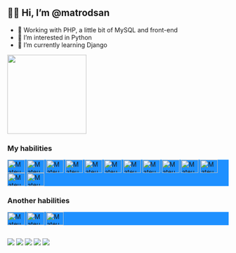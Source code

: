 ## 👋🏼 Hi, I’m @matrodsan
- 💼 Working with PHP, a little bit of MySQL and front-end
- 👀 I’m interested in Python
- 🌱 I’m currently learning Django

<div style="display: inline_block; vertical-align: top;">
  <img height="180em" src="https://github-readme-stats.vercel.app/api?username=matrodsan&count_private=true&show_icons=true&theme=chartreuse-dark&icon_color=5CDB0B&title_color=66fc03&bg_color=DEG,191c21,333B44&custom_title=My%20contribuitions" />
  <!--<img src="https://github-readme-stats.vercel.app/api/pin/?username=matrodsan&repo=matrodsan&show_owner=true&theme=chartreuse-dark&icon_color=5CDB0B&title_color=66fc03&bg_color=DEG,191c21,333B44" />-->
</div>
<!-- ![Top Langs](https://github-readme-stats.vercel.app/api/top-langs/?username=matrodsan&theme=chartreuse-dark&icon_color=66fc03&title_color=66fc03&bg_color=191c21)-->

### My habilities

<div style="display: inline_block; background-color:DodgerBlue;">
  <img align="center" alt="Mateus_HTML" height="30" width="40" src="https://cdn.jsdelivr.net/gh/devicons/devicon/icons/html5/html5-plain-wordmark.svg" />
  <img align="center" alt="Mateus_CSS" height="30" width="40" src="https://cdn.jsdelivr.net/gh/devicons/devicon/icons/css3/css3-plain-wordmark.svg" />
  <img align="center" alt="Mateus_PHP" height="30" width="40" src="https://cdn.jsdelivr.net/gh/devicons/devicon/icons/php/php-plain.svg" />
  <img align="center" alt="Mateus_JQUERY" height="30" width="40" src="https://cdn.jsdelivr.net/gh/devicons/devicon/icons/jquery/jquery-plain-wordmark.svg" />
  <img align="center" alt="Mateus_JAVA SCRIPT" height="30" width="40" src="https://cdn.jsdelivr.net/gh/devicons/devicon/icons/javascript/javascript-original.svg" />
  <img align="center" alt="Mateus_MYSQL" height="30" width="40" src="https://cdn.jsdelivr.net/gh/devicons/devicon/icons/mysql/mysql-original-wordmark.svg" />
  <img align="center" alt="Mateus_PYTHON" height="30" width="40" src="https://cdn.jsdelivr.net/gh/devicons/devicon/icons/python/python-original-wordmark.svg" />
  <img align="center" alt="Mateus_DJANGO" height="30" width="40" src="https://cdn.jsdelivr.net/gh/devicons/devicon/icons/django/django-plain.svg" />
  <img align="center" alt="Mateus_BOOTSTRAP" height="30" width="40" src="https://cdn.jsdelivr.net/gh/devicons/devicon/icons/bootstrap/bootstrap-original-wordmark.svg" />
  <img align="center" alt="Mateus_ARDUINO" height="30" width="40" src="https://cdn.jsdelivr.net/gh/devicons/devicon/icons/arduino/arduino-original-wordmark.svg" />
  <img align="center" alt="Mateus_C" height="30" width="40" src="https://cdn.jsdelivr.net/gh/devicons/devicon/icons/c/c-original.svg" />
  <img align="center" alt="Mateus_C++" height="30" width="40" src="https://cdn.jsdelivr.net/gh/devicons/devicon/icons/cplusplus/cplusplus-original.svg" />
  <img align="center" alt="Mateus_LABVIEW" height="30" width="40" src="https://cdn.jsdelivr.net/gh/devicons/devicon/icons/labview/labview-original-wordmark.svg" />
</div>

### Another habilities
<div style="display: inline_block; background-color:DodgerBlue;">
<img align="center" alt="Mateus_PHOTOSHOP" height="30" width="40" src="https://cdn.jsdelivr.net/gh/devicons/devicon/icons/photoshop/photoshop-plain.svg" />
<img align="center" alt="Mateus_ILLUSTRATOR" height="30" width="40" src="https://cdn.jsdelivr.net/gh/devicons/devicon/icons/illustrator/illustrator-plain.svg" />
<img align="center" alt="Mateus_AFTER EFFECTS" height="30" width="40" src="https://cdn.jsdelivr.net/gh/devicons/devicon/icons/aftereffects/aftereffects-plain.svg" />
</div>
  
##
<div style="display: inline_block">
  <a href="https://api.whatsapp.com/send?phone=5527998175043"><img src="https://img.shields.io/badge/WhatsApp-25D366?style=for-the-badge&logo=WhatsApp&logoColor=white" /></a>
  <a href="https://www.fb.com/mateusrodriguessantos/"><img src="https://img.shields.io/badge/Facebook-1877F2?style=for-the-badge&logo=Facebook&logoColor=white" /></a>
  <a href="https://www.instagram.com/mateusrsantos/"><img src="https://img.shields.io/badge/Instagram-E4405F?style=for-the-badge&logo=Instagram&logoColor=white" /></a>
  <a href="https://www.linkedin.com/in/mateus-rodrigues-santos-65274594/"><img src="https://img.shields.io/badge/LinkedIn-0A66C2?style=for-the-badge&logo=LinkedIn&logoColor=white" /></a>
  <a href="mailto:mateusrodriguessantos@hotmail.com"><img src="https://img.shields.io/badge/Outlook-0078D4?style=for-the-badge&logo=Microsoft Outlook&logoColor=white" /></a>
</div>
